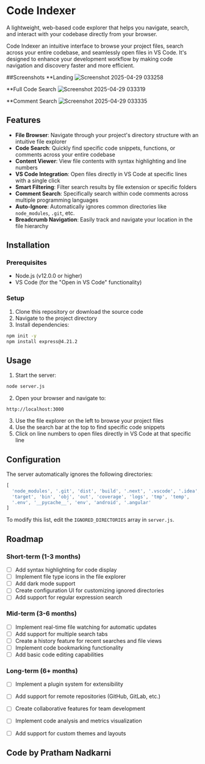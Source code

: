 # Code Indexer

A lightweight, web-based code explorer that helps you navigate, search, and interact with your codebase directly from your browser.

Code Indexer an intuitive interface to browse your project files, search across your entire codebase, and seamlessly open files in VS Code. It's designed to enhance your development workflow by making code navigation and discovery faster and more efficient.


##Screenshots
**Landing
![Screenshot 2025-04-29 033258](https://github.com/user-attachments/assets/864a650e-b03b-4dea-a3cf-15e7d0ab4d7f)

**Full Code Search
![Screenshot 2025-04-29 033319](https://github.com/user-attachments/assets/4889bedb-586d-40f0-87b0-f77ee4ee03a7)

**Comment Search
![Screenshot 2025-04-29 033335](https://github.com/user-attachments/assets/170508e0-cc30-4ff5-b819-57452d4dbd89)


## Features

- **File Browser**: Navigate through your project's directory structure with an intuitive file explorer
- **Code Search**: Quickly find specific code snippets, functions, or comments across your entire codebase
- **Content Viewer**: View file contents with syntax highlighting and line numbers
- **VS Code Integration**: Open files directly in VS Code at specific lines with a single click
- **Smart Filtering**: Filter search results by file extension or specific folders
- **Comment Search**: Specifically search within code comments across multiple programming languages
- **Auto-Ignore**: Automatically ignores common directories like `node_modules`, `.git`, etc.
- **Breadcrumb Navigation**: Easily track and navigate your location in the file hierarchy

## Installation

### Prerequisites

- Node.js (v12.0.0 or higher)
- VS Code (for the "Open in VS Code" functionality)

### Setup

1. Clone this repository or download the source code
2. Navigate to the project directory
3. Install dependencies:

```bash
npm init -y
npm install express@4.21.2
```

## Usage

1. Start the server:

```bash
node server.js
```

2. Open your browser and navigate to:

```
http://localhost:3000
```

3. Use the file explorer on the left to browse your project files
4. Use the search bar at the top to find specific code snippets
5. Click on line numbers to open files directly in VS Code at that specific line

## Configuration

The server automatically ignores the following directories:

```javascript
[
  'node_modules', '.git', 'dist', 'build', '.next', '.vscode', '.idea',
  'target', 'bin', 'obj', 'out', 'coverage', 'logs', 'tmp', 'temp',
  '.env', '__pycache__', 'env', 'android', '.angular'
]
```

To modify this list, edit the `IGNORED_DIRECTORIES` array in `server.js`.

## Roadmap

### Short-term (1-3 months)
- [ ] Add syntax highlighting for code display
- [ ] Implement file type icons in the file explorer
- [ ] Add dark mode support
- [ ] Create configuration UI for customizing ignored directories
- [ ] Add support for regular expression search

### Mid-term (3-6 months)
- [ ] Implement real-time file watching for automatic updates
- [ ] Add support for multiple search tabs
- [ ] Create a history feature for recent searches and file views
- [ ] Implement code bookmarking functionality
- [ ] Add basic code editing capabilities

### Long-term (6+ months)
- [ ] Implement a plugin system for extensibility
- [ ] Add support for remote repositories (GitHub, GitLab, etc.)
- [ ] Create collaborative features for team development
- [ ] Implement code analysis and metrics visualization
- [ ] Add support for custom themes and layouts


## Code by Pratham Nadkarni
